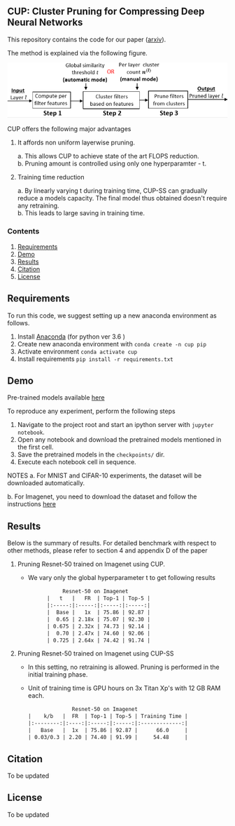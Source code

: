 ## CUP: Cluster Pruning for Compressing Deep Neural Networks

This repository contains the code for our paper ([arxiv]()).

The method is explained via the following figure.

![](method.PNG)


CUP offers the following major advantages
1. It affords non uniform layerwise pruning.

   a. This allows CUP to achieve state of the art FLOPS reduction.   
   b. Pruning amount is controlled using only one hyperparamter - t.
   
2. Training time reduction

   a. By linearly varying t during training time, CUP-SS can gradually reduce a models capacity. The final model thus obtained doesn't require any retraining.   
   b. This leads to large saving in training time.

### Contents
1. [Requirements](#requirements)
2. [Demo](#demo)
3. [Results](#results)
4. [Citation](#citation)
5. [License](#license)

## Requirements
To run this code, we suggest setting up a new anaconda environment as follows.
1. Install [Anaconda](https://www.anaconda.com/download/#linux) (for python ver 3.6 ) 
2. Create new anaconda environment with
   ```conda create -n cup pip```
3. Activate environment
   ```conda activate cup```
4. Install requirements
   ```pip install -r requirements.txt```


## Demo

Pre-trained models available [here](https://www.dropbox.com/sh/3jtt4bm4tqroa74/AACMR9Y3i8nZR91msxhKmLcga?dl=0)

To reproduce any experiment, perform the following steps

1. Navigate to the project root and start an ipython server with ```jupyter notebook```.
2. Open any notebook and download the pretrained models mentioned in the first cell.
3. Save the pretrained models in the ```checkpoints/``` dir.
4. Execute each notebook cell in sequence.

NOTES
a. For MNIST and CIFAR-10 experiments, the dataset will be downloaded automatically.

b. For Imagenet, you need to download the dataset and follow the instructions [here](https://github.com/facebookarchive/fb.resnet.torch/blob/master/INSTALL.md#download-the-imagenet-dataset)
   

## Results

Below is the summary of results. For detailed benchmark with respect to other methods, please refer to section 4 and appendix D of the paper

1. Pruning Resnet-50 trained on Imagenet using CUP.

   - We vary only the global hyperparameter t to get following results

                    Resnet-50 on Imagenet 
               |   t   |   FR  | Top-1 | Top-5 |
               |:-----:|:-----:|:-----:|:-----:|
               |  Base |   1x  | 75.86 | 92.87 |
               |  0.65 | 2.18x | 75.07 | 92.30 |
               | 0.675 | 2.32x | 74.73 | 92.14 |
               |  0.70 | 2.47x | 74.60 | 92.06 |
               | 0.725 | 2.64x | 74.42 | 91.74 |

2. Pruning Resnet-50 trained on Imagenet using CUP-SS

   - In this setting, no retraining is allowed. Pruning is performed in the initial training phase.
   - Unit of training time is GPU hours on 3x Titan Xp's with 12 GB RAM each.
   
                       Resnet-50 on Imagenet
         |    k/b   |  FR  | Top-1 | Top-5 | Training Time |
         |:--------:|:----:|:-----:|:-----:|:-------------:|
         |   Base   |  1x  | 75.86 | 92.87 |      66.0     |
         | 0.03/0.3 | 2.20 | 74.40 | 91.99 |     54.48     |
   
## Citation
To be updated

## License
To be updated
